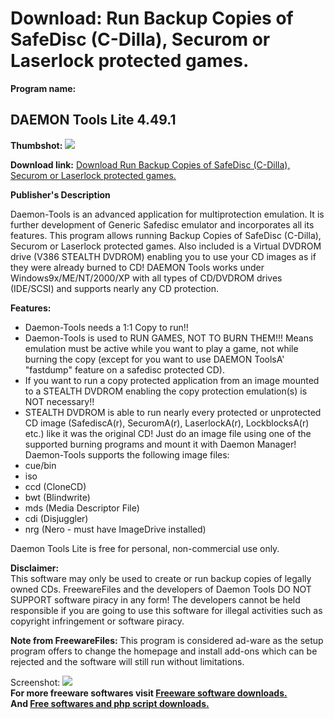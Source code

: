 # Download: Run Backup Copies of SafeDisc (C-Dilla), Securom or Laserlock protected games.

**Program name:**

## DAEMON Tools Lite 4.49.1

  
**Thumbshot:** ![](http://www.freewarefiles.com/screenshot/daemon_tools4_md.gif)   
  
**Download link:** [Download Run Backup Copies of SafeDisc (C-Dilla), Securom or Laserlock protected games.](http://freesoftwares.boysofts.com/Daemon-Tools-Lite_program_5592.html)  
  


**Publisher's Description**  
  


Daemon-Tools is an advanced application for multiprotection emulation. It is further development of Generic Safedisc emulator and incorporates all its features. This program allows running Backup Copies of SafeDisc (C-Dilla), Securom or Laserlock protected games. Also included is a Virtual DVDROM drive (V386 STEALTH DVDROM) enabling you to use your CD images as if they were already burned to CD! DAEMON Tools works under Windows9x/ME/NT/2000/XP with all types of CD/DVDROM drives (IDE/SCSI) and supports nearly any CD protection. 

**Features:**

  * Daemon-Tools needs a 1:1 Copy to run!! 
  * Daemon-Tools is used to RUN GAMES, NOT TO BURN THEM!!! Means emulation must be active while you want to play a game, not while burning the copy (except for you want to use DAEMON ToolsA' "fastdump" feature on a safedisc protected CD). 
  * If you want to run a copy protected application from an image mounted to a STEALTH DVDROM enabling the copy protection emulation(s) is NOT necessary!! 
  * STEALTH DVDROM is able to run nearly every protected or unprotected CD image (SafediscA(r), SecuromA(r), LaserlockA(r), LockblocksA(r) etc.) like it was the original CD! Just do an image file using one of the supported burning programs and mount it with Daemon Manager! 
Daemon-Tools supports the following image files: 
  * cue/bin 
  * iso 
  * ccd (CloneCD) 
  * bwt (Blindwrite) 
  * mds (Media Descriptor File) 
  * cdi (Disjuggler) 
  * nrg (Nero - must have ImageDrive installed) 

Daemon Tools Lite is free for personal, non-commercial use only.

**Disclaimer:**  
This software may only be used to create or run backup copies of legally owned CDs. FreewareFiles and the developers of Daemon Tools DO NOT SUPPORT software piracy in any form! The developers cannot be held responsible if you are going to use this software for illegal activities such as copyright infringement or software piracy.

**Note from FreewareFiles:** This program is considered ad-ware as the setup program offers to change the homepage and install add-ons which can be rejected and the software will still run without limitations.

  
  
Screenshot: ![](http://www.freewarefiles.com/screenshot/daemon_tools4.gif)   
**For more freeware softwares visit [Freeware software downloads.](http://freesoftwares.boysofts.com/)**   
**And [Free softwares and php script downloads.](http://www.boysofts.com/)**
